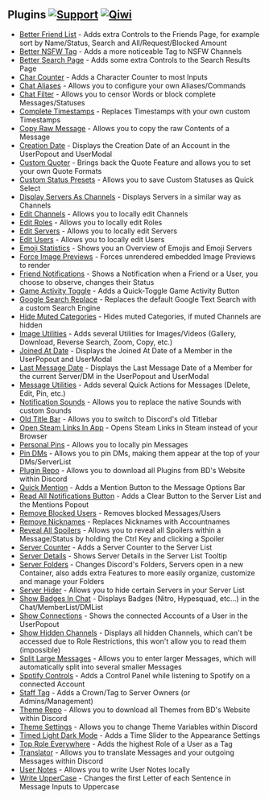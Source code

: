 ## Plugins [![Support][support-badge]][support-link] [![Qiwi][qiwi-badge]][qiwi-link]

[support-badge]: https://img.shields.io/badge/-discord-%23595959?style=discord&logo=discord
[support-link]: https://discord.gg/uNrknTUE4Y

[qiwi-badge]: https://img.shields.io/badge/-qiwi-%23595959?style=qiwi&logo=qiwi
[qiwi-link]: https://qiwi.com/n/SHILKIN7777

 - [Better Friend List](https://github.com/moonlightperson/BetterDiscordAddons/tree/master/Plugins/BetterFriendList) - Adds extra Controls to the Friends Page, for example sort by Name/Status, Search and All/Request/Blocked Amount
 - [Better NSFW Tag](https://github.com/moonlightperson/BetterDiscordAddons/tree/master/Plugins/BetterNsfwTag) - Adds a more noticeable Tag to NSFW Channels
 - [Better Search Page](https://github.com/moonlightperson/BetterDiscordAddons/tree/master/Plugins/BetterSearchPage) - Adds some extra Controls to the Search Results Page
 - [Char Counter](https://github.com/moonlightperson/BetterDiscordAddons/tree/master/Plugins/CharCounter) - Adds a Character Counter to most Inputs
 - [Chat Aliases](https://github.com/moonlightperson/BetterDiscordAddons/tree/master/Plugins/ChatAliases) - Allows you to configure your own Aliases/Commands
 - [Chat Filter](https://github.com/moonlightperson/BetterDiscordAddons/tree/master/Plugins/ChatFilter) - Allows you to censor Words or block complete Messages/Statuses
 - [Complete Timestamps](https://github.com/moonlightperson/BetterDiscordAddons/tree/master/Plugins/CompleteTimestamps) - Replaces Timestamps with your own custom Timestamps
 - [Copy Raw Message](https://github.com/moonlightperson/BetterDiscordAddons/tree/master/Plugins/CopyRawMessage) - Allows you to copy the raw Contents of a Message
 - [Creation Date](https://github.com/moonlightperson/BetterDiscordAddons/tree/master/Plugins/CreationDate) - Displays the Creation Date of an Account in the UserPopout and UserModal
 - [Custom Quoter](https://github.com/moonlightperson/BetterDiscordAddons/tree/master/Plugins/CustomQuoter) - Brings back the Quote Feature and allows you to set your own Quote Formats
 - [Custom Status Presets](https://github.com/moonlightperson/BetterDiscordAddons/tree/master/Plugins/CustomStatusPresets) - Allows you to save Custom Statuses as Quick Select
 - [Display Servers As Channels](https://github.com/moonlightperson/BetterDiscordAddons/tree/master/Plugins/DisplayServersAsChannels) - Displays Servers in a similar way as Channels
 - [Edit Channels](https://github.com/moonlightperson/BetterDiscordAddons/tree/master/Plugins/EditChannels) - Allows you to locally edit Channels
 - [Edit Roles](https://github.com/moonlightperson/BetterDiscordAddons/tree/master/Plugins/EditRoles) - Allows you to locally edit Roles
 - [Edit Servers](https://github.com/moonlightperson/BetterDiscordAddons/tree/master/Plugins/EditServers) - Allows you to locally edit Servers
 - [Edit Users](https://github.com/moonlightperson/BetterDiscordAddons/tree/master/Plugins/EditUsers) - Allows you to locally edit Users
 - [Emoji Statistics](https://github.com/moonlightperson/BetterDiscordAddons/tree/master/Plugins/EmojiStatistics) - Shows you an Overview of Emojis and Emoji Servers
 - [Force Image Previews](https://github.com/moonlightperson/BetterDiscordAddons/tree/master/Plugins/ForceImagePreviews) - Forces unrendered embedded Image Previews to render
 - [Friend Notifications](https://github.com/moonlightperson/BetterDiscordAddons/tree/master/Plugins/FriendNotifications) - Shows a Notification when a Friend or a User, you choose to observe, changes their Status
 - [Game Activity Toggle](https://github.com/moonlightperson/BetterDiscordAddons/tree/master/Plugins/GameActivityToggle) - Adds a Quick-Toggle Game Activity Button
 - [Google Search Replace](https://github.com/moonlightperson/BetterDiscordAddons/tree/master/Plugins/GoogleSearchReplace) - Replaces the default Google Text Search with a custom Search Engine
 - [Hide Muted Categories](https://github.com/moonlightperson/BetterDiscordAddons/tree/master/Plugins/HideMutedCategories) - Hides muted Categories, if muted Channels are hidden
 - [Image Utilities](https://github.com/moonlightperson/BetterDiscordAddons/tree/master/Plugins/ImageUtilities) - Adds several Utilities for Images/Videos (Gallery, Download, Reverse Search, Zoom, Copy, etc.)
 - [Joined At Date](https://github.com/moonlightperson/BetterDiscordAddons/tree/master/Plugins/JoinedAtDate) - Displays the Joined At Date of a Member in the UserPopout and UserModal
 - [Last Message Date](https://github.com/moonlightperson/BetterDiscordAddons/tree/master/Plugins/LastMessageDate) - Displays the Last Message Date of a Member for the current Server/DM in the UserPopout and UserModal
 - [Message Utilities](https://github.com/moonlightperson/BetterDiscordAddons/tree/master/Plugins/MessageUtilities) - Adds several Quick Actions for Messages (Delete, Edit, Pin, etc.)
 - [Notification Sounds](https://github.com/moonlightperson/BetterDiscordAddons/tree/master/Plugins/NotificationSounds) - Allows you to replace the native Sounds with custom Sounds
 - [Old Title Bar](https://github.com/moonlightperson/BetterDiscordAddons/tree/master/Plugins/OldTitleBar) - Allows you to switch to Discord's old Titlebar
 - [Open Steam Links In App](https://github.com/moonlightperson/BetterDiscordAddons/tree/master/Plugins/OpenSteamLinksInApp) - Opens Steam Links in Steam instead of your Browser
 - [Personal Pins](https://github.com/moonlightperson/BetterDiscordAddons/tree/master/Plugins/PersonalPins) - Allows you to locally pin Messages
 - [Pin DMs](https://github.com/moonlightperson/BetterDiscordAddons/tree/master/Plugins/PinDMs) - Allows you to pin DMs, making them appear at the top of your DMs/ServerList
 - [Plugin Repo](https://github.com/moonlightperson/BetterDiscordAddons/tree/master/Plugins/PluginRepo) - Allows you to download all Plugins from BD's Website within Discord
 - [Quick Mention](https://github.com/moonlightperson/BetterDiscordAddons/tree/master/Plugins/QuickMention) - Adds a Mention Button to the Message Options Bar
 - [Read All Notifications Button](https://github.com/moonlightperson/BetterDiscordAddons/tree/master/Plugins/ReadAllNotificationsButton) - Adds a Clear Button to the Server List and the Mentions Popout
 - [Remove Blocked Users](https://github.com/moonlightperson/BetterDiscordAddons/tree/master/Plugins/RemoveBlockedUsers) - Removes blocked Messages/Users
 - [Remove Nicknames](https://github.com/moonlightperson/BetterDiscordAddons/tree/master/Plugins/RemoveNicknames) - Replaces Nicknames with Accountnames
 - [Reveal All Spoilers](https://github.com/moonlightperson/BetterDiscordAddons/tree/master/Plugins/RevealAllSpoilers) - Allows you to reveal all Spoilers within a Message/Status by holding the Ctrl Key and clicking a Spoiler
 - [Server Counter](https://github.com/moonlightperson/BetterDiscordAddons/tree/master/Plugins/ServerCounter) - Adds a Server Counter to the Server List
 - [Server Details](https://github.com/moonlightperson/BetterDiscordAddons/tree/master/Plugins/ServerDetails) - Shows Server Details in the Server List Tooltip
 - [Server Folders](https://github.com/moonlightperson/BetterDiscordAddons/tree/master/Plugins/ServerFolders) - Changes Discord's Folders, Servers open in a new Container, also adds extra Features to more easily organize, customize and manage your Folders
 - [Server Hider](https://github.com/moonlightperson/BetterDiscordAddons/tree/master/Plugins/ServerHider) - Allows you to hide certain Servers in your Server List
 - [Show Badges In Chat](https://github.com/moonlightperson/BetterDiscordAddons/tree/master/Plugins/ShowBadgesInChat) - Displays Badges (Nitro, Hypesquad, etc...) in the Chat/MemberList/DMList
 - [Show Connections](https://github.com/moonlightperson/BetterDiscordAddons/tree/master/Plugins/ShowConnections) - Shows the connected Accounts of a User in the UserPopout
 - [Show Hidden Channels](https://github.com/moonlightperson/BetterDiscordAddons/tree/master/Plugins/ShowHiddenChannels) - Displays all hidden Channels, which can't be accessed due to Role Restrictions, this won't allow you to read them (impossible)
 - [Split Large Messages](https://github.com/moonlightperson/BetterDiscordAddons/tree/master/Plugins/SplitLargeMessages) - Allows you to enter larger Messages, which will automatically split into several smaller Messages
 - [Spotify Controls](https://github.com/moonlightperson/BetterDiscordAddons/tree/master/Plugins/SpotifyControls) - Adds a Control Panel while listening to Spotify on a connected Account
 - [Staff Tag](https://github.com/moonlightperson/BetterDiscordAddons/tree/master/Plugins/StaffTag) - Adds a Crown/Tag to Server Owners (or Admins/Management)
 - [Theme Repo](https://github.com/moonlightperson/BetterDiscordAddons/tree/master/Plugins/ThemeRepo) - Allows you to download all Themes from BD's Website within Discord
 - [Theme Settings](https://github.com/moonlightperson/BetterDiscordAddons/tree/master/Plugins/ThemeSettings) - Allows you to change Theme Variables within Discord
 - [Timed Light Dark Mode](https://github.com/moonlightperson/BetterDiscordAddons/tree/master/Plugins/TimedLightDarkMode) - Adds a Time Slider to the Appearance Settings
 - [Top Role Everywhere](https://github.com/moonlightperson/BetterDiscordAddons/tree/master/Plugins/TopRoleEverywhere) - Adds the highest Role of a User as a Tag
 - [Translator](https://github.com/moonlightperson/BetterDiscordAddons/tree/master/Plugins/Translator) - Allows you to translate Messages and your outgoing Messages within Discord
 - [User Notes](https://github.com/moonlightperson/BetterDiscordAddons/tree/master/Plugins/UserNotes) - Allows you to write User Notes locally
 - [Write UpperCase](https://github.com/moonlightperson/BetterDiscordAddons/tree/master/Plugins/WriteUpperCase) - Changes the first Letter of each Sentence in Message Inputs to Uppercase
